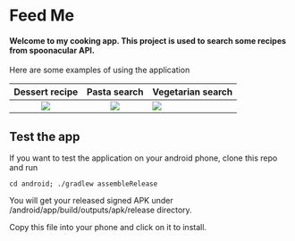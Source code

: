 # Feed Me
#### Welcome to my cooking app. This project is used to search some recipes from spoonacular API.

Here are some examples of using the application

Dessert recipe        |  Pasta search        |  Vegetarian search
:--------------------:|:--------------------:|:--------------------|
![](examplegif1.gif)  | ![](examplegif2.gif) | ![](examplegif3.gif)


## Test the app

If you want to test the application on your android phone, clone this repo and run

```
cd android; ./gradlew assembleRelease
```

You will get your released signed APK under /android/app/build/outputs/apk/release directory.

Copy this file into your phone and click on it to install.
